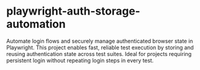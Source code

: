 # playwright-auth-storage-automation

Automate login flows and securely manage authenticated browser state in Playwright. This project enables fast, reliable test execution by storing and reusing authentication state across test suites. Ideal for projects requiring persistent login without repeating login steps in every test.
